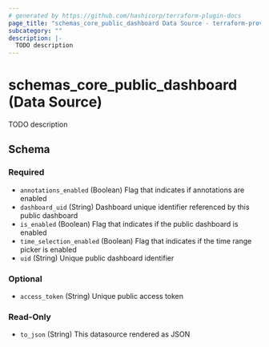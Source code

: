 ```yaml
---
# generated by https://github.com/hashicorp/terraform-plugin-docs
page_title: "schemas_core_public_dashboard Data Source - terraform-provider-schemas"
subcategory: ""
description: |-
  TODO description
---
```


# schemas_core_public_dashboard (Data Source)

TODO description



<!-- schema generated by tfplugindocs -->
## Schema

### Required

- `annotations_enabled` (Boolean) Flag that indicates if annotations are enabled
- `dashboard_uid` (String) Dashboard unique identifier referenced by this public dashboard
- `is_enabled` (Boolean) Flag that indicates if the public dashboard is enabled
- `time_selection_enabled` (Boolean) Flag that indicates if the time range picker is enabled
- `uid` (String) Unique public dashboard identifier

### Optional

- `access_token` (String) Unique public access token

### Read-Only

- `to_json` (String) This datasource rendered as JSON


